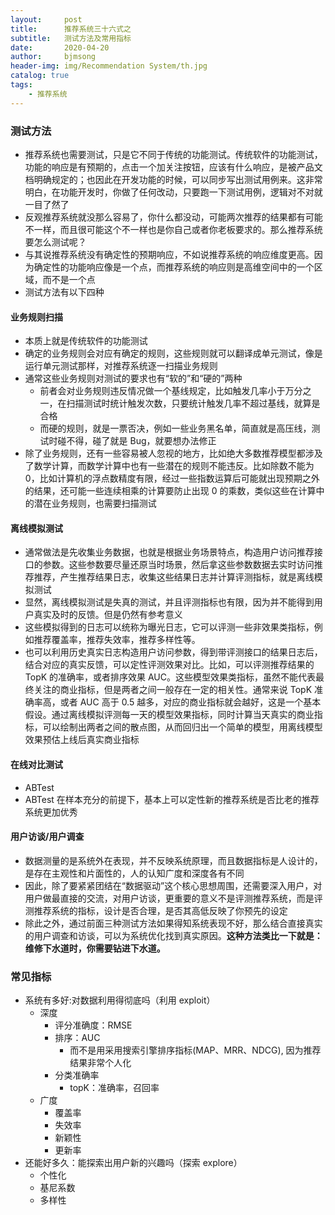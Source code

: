 ```yaml
---
layout:     post
title:      推荐系统三十六式之
subtitle:   测试方法及常用指标
date:       2020-04-20
author:     bjmsong
header-img: img/Recommendation System/th.jpg
catalog: true
tags:
    - 推荐系统
---
```


### 测试方法
- 推荐系统也需要测试，只是它不同于传统的功能测试。传统软件的功能测试，功能的响应是有预期的，点击一个加关注按钮，应该有什么响应，是被产品文档明确规定的；也因此在开发功能的时候，可以同步写出测试用例来。这非常明白，在功能开发时，你做了任何改动，只要跑一下测试用例，逻辑对不对就一目了然了
- 反观推荐系统就没那么容易了，你什么都没动，可能两次推荐的结果都有可能不一样，而且很可能这个不一样也是你自己或者你老板要求的。那么推荐系统要怎么测试呢？
- 与其说推荐系统没有确定性的预期响应，不如说推荐系统的响应维度更高。因为确定性的功能响应像是一个点，而推荐系统的响应则是高维空间中的一个区域，而不是一个点
- 测试方法有以下四种

#### 业务规则扫描
- 本质上就是传统软件的功能测试
- 确定的业务规则会对应有确定的规则，这些规则就可以翻译成单元测试，像是运行单元测试那样，对推荐系统逐一扫描业务规则
- 通常这些业务规则对测试的要求也有“软的”和“硬的”两种
    - 前者会对业务规则违反情况做一个基线规定，比如触发几率小于万分之一，在扫描测试时统计触发次数，只要统计触发几率不超过基线，就算是合格
    - 而硬的规则，就是一票否决，例如一些业务黑名单，简直就是高压线，测试时碰不得，碰了就是 Bug，就要想办法修正
- 除了业务规则，还有一些容易被人忽视的地方，比如绝大多数推荐模型都涉及了数学计算，而数学计算中也有一些潜在的规则不能违反。比如除数不能为 0，比如计算机的浮点数精度有限，经过一些指数运算后可能就出现预期之外的结果，还可能一些连续相乘的计算要防止出现 0 的乘数，类似这些在计算中的潜在业务规则，也需要扫描测试

#### 离线模拟测试
- 通常做法是先收集业务数据，也就是根据业务场景特点，构造用户访问推荐接口的参数。这些参数要尽量还原当时场景，然后拿这些参数数据去实时访问推荐推荐，产生推荐结果日志，收集这些结果日志并计算评测指标，就是离线模拟测试
- 显然，离线模拟测试是失真的测试，并且评测指标也有限，因为并不能得到用户真实及时的反馈。但是仍然有参考意义
- 这些模拟得到的日志可以统称为曝光日志，它可以评测一些非效果类指标，例如推荐覆盖率，推荐失效率，推荐多样性等。
- 也可以利用历史真实日志构造用户访问参数，得到带评测接口的结果日志后，结合对应的真实反馈，可以定性评测效果对比。比如，可以评测推荐结果的 TopK 的准确率，或者排序效果 AUC。这些模型效果类指标，虽然不能代表最终关注的商业指标，但是两者之间一般存在一定的相关性。通常来说 TopK 准确率高，或者 AUC 高于 0.5 越多，对应的商业指标就会越好，这是一个基本假设。通过离线模拟评测每一天的模型效果指标，同时计算当天真实的商业指标，可以绘制出两者之间的散点图，从而回归出一个简单的模型，用离线模型效果预估上线后真实商业指标

#### 在线对比测试
- ABTest
- ABTest 在样本充分的前提下，基本上可以定性新的推荐系统是否比老的推荐系统更加优秀

#### 用户访谈/用户调查
- 数据测量的是系统外在表现，并不反映系统原理，而且数据指标是人设计的，是存在主观性和片面性的，人的认知广度和深度各有不同
- 因此，除了要紧紧团结在“数据驱动”这个核心思想周围，还需要深入用户，对用户做最直接的交流，对用户访谈，更重要的意义不是评测推荐系统，而是评测推荐系统的指标，设计是否合理，是否其高低反映了你预先的设定
- 除此之外，通过前面三种测试方法如果得知系统表现不好，那么结合直接真实的用户调查和访谈，可以为系统优化找到真实原因。**这种方法类比一下就是：维修下水道时，你需要钻进下水道。**

### 常见指标
- 系统有多好:对数据利用得彻底吗（利用 exploit）
    - 深度
        - 评分准确度：RMSE
        - 排序：AUC
            - 而不是用采用搜索引擎排序指标(MAP、MRR、NDCG), 因为推荐结果非常个人化
        - 分类准确率
            - topK：准确率，召回率
    - 广度
        - 覆盖率
        - 失效率
        - 新颖性
        - 更新率
- 还能好多久：能探索出用户新的兴趣吗（探索 explore）
    - 个性化
    - 基尼系数
    - 多样性

